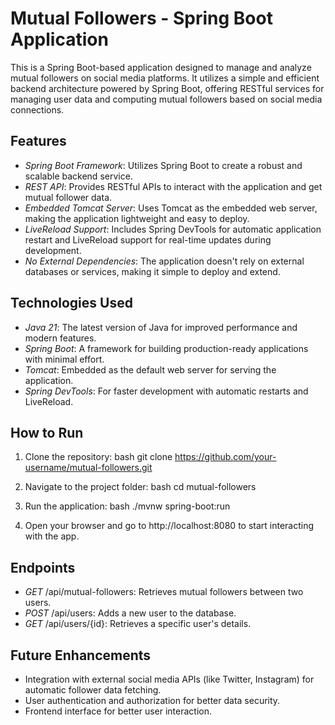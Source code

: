 # Mutual Followers - Spring Boot Application

This is a Spring Boot-based application designed to manage and analyze mutual followers on social media platforms. It utilizes a simple and efficient backend architecture powered by Spring Boot, offering RESTful services for managing user data and computing mutual followers based on social media connections.

## Features

- *Spring Boot Framework*: Utilizes Spring Boot to create a robust and scalable backend service.
- *REST API*: Provides RESTful APIs to interact with the application and get mutual follower data.
- *Embedded Tomcat Server*: Uses Tomcat as the embedded web server, making the application lightweight and easy to deploy.
- *LiveReload Support*: Includes Spring DevTools for automatic application restart and LiveReload support for real-time updates during development.
- *No External Dependencies*: The application doesn't rely on external databases or services, making it simple to deploy and extend.

## Technologies Used

- *Java 21*: The latest version of Java for improved performance and modern features.
- *Spring Boot*: A framework for building production-ready applications with minimal effort.
- *Tomcat*: Embedded as the default web server for serving the application.
- *Spring DevTools*: For faster development with automatic restarts and LiveReload.
  
## How to Run

1. Clone the repository:
    bash
    git clone https://github.com/your-username/mutual-followers.git
    
2. Navigate to the project folder:
    bash
    cd mutual-followers
    
3. Run the application:
    bash
    ./mvnw spring-boot:run
    
4. Open your browser and go to http://localhost:8080 to start interacting with the app.

## Endpoints

- *GET* /api/mutual-followers: Retrieves mutual followers between two users.
- *POST* /api/users: Adds a new user to the database.
- *GET* /api/users/{id}: Retrieves a specific user's details.

## Future Enhancements

- Integration with external social media APIs (like Twitter, Instagram) for automatic follower data fetching.
- User authentication and authorization for better data security.
- Frontend interface for better user interaction.
